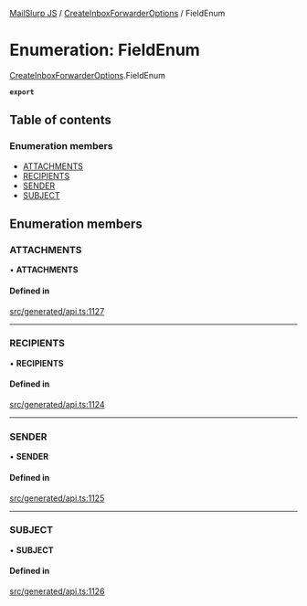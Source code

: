 [MailSlurp JS](../README.md) / [CreateInboxForwarderOptions](../modules/CreateInboxForwarderOptions.md) / FieldEnum

# Enumeration: FieldEnum

[CreateInboxForwarderOptions](../modules/CreateInboxForwarderOptions.md).FieldEnum

**`export`**

## Table of contents

### Enumeration members

- [ATTACHMENTS](CreateInboxForwarderOptions.FieldEnum.md#attachments)
- [RECIPIENTS](CreateInboxForwarderOptions.FieldEnum.md#recipients)
- [SENDER](CreateInboxForwarderOptions.FieldEnum.md#sender)
- [SUBJECT](CreateInboxForwarderOptions.FieldEnum.md#subject)

## Enumeration members

### ATTACHMENTS

• **ATTACHMENTS**

#### Defined in

[src/generated/api.ts:1127](https://github.com/mailslurp/mailslurp-client/blob/6bcf839/src/generated/api.ts#L1127)

___

### RECIPIENTS

• **RECIPIENTS**

#### Defined in

[src/generated/api.ts:1124](https://github.com/mailslurp/mailslurp-client/blob/6bcf839/src/generated/api.ts#L1124)

___

### SENDER

• **SENDER**

#### Defined in

[src/generated/api.ts:1125](https://github.com/mailslurp/mailslurp-client/blob/6bcf839/src/generated/api.ts#L1125)

___

### SUBJECT

• **SUBJECT**

#### Defined in

[src/generated/api.ts:1126](https://github.com/mailslurp/mailslurp-client/blob/6bcf839/src/generated/api.ts#L1126)
